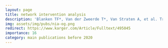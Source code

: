 ```yaml
---
layout: page
title: network intervention analysis
description: 'Blanken TF*, Van der Zweerde T*, Van Straten A, et al. Treating co-occurring insomnia and depression symptoms: Introducing Network Intervention Analysis to reveal sequential, symptom-specific effects of online insomnia treatment. Psychother Psychosom'
img: assets/img/pubs/nia-og.png
redirect: https://www.karger.com/Article/Fulltext/495045
importance: 16
category: main publications before 2020
---
```

